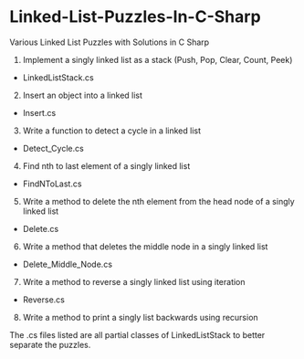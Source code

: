 # Linked-List-Puzzles-In-C-Sharp
Various Linked List Puzzles with Solutions in C Sharp

1. Implement a singly linked list as a stack (Push, Pop, Clear, Count, Peek)
 - LinkedListStack.cs

2. Insert an object into a linked list
 - Insert.cs

3. Write a function to detect a cycle in a linked list
 - Detect_Cycle.cs

4. Find nth to last element of a singly linked list
 - FindNToLast.cs

5. Write a method to delete the nth element from the head node of a singly linked list
 - Delete.cs

6. Write a method that deletes the middle node in a singly linked list
 - Delete_Middle_Node.cs

7. Write a method to reverse a singly linked list using iteration
 - Reverse.cs

8. Write a method to print a singly list backwards using recursion

The .cs files listed are all partial classes of LinkedListStack to better separate the puzzles.
